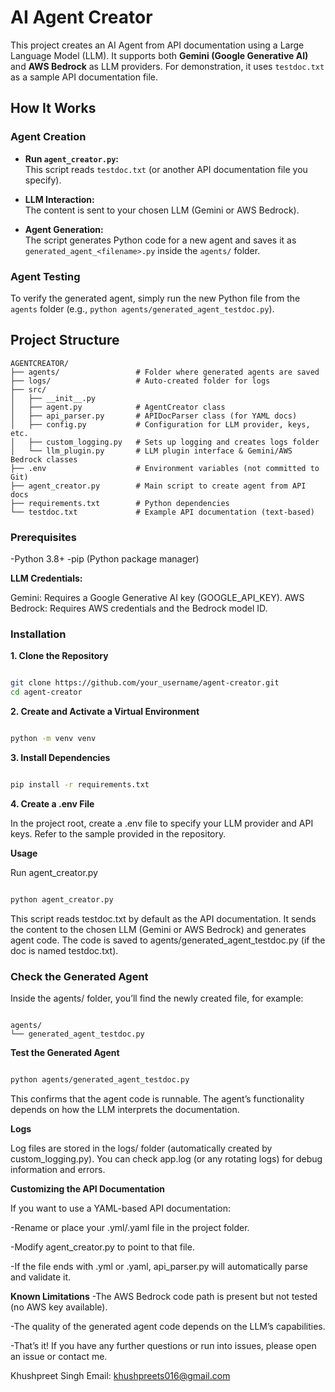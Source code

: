 # AI Agent Creator

This project creates an AI Agent from API documentation using a Large Language Model (LLM). It supports both **Gemini (Google Generative AI)** and **AWS Bedrock** as LLM providers. For demonstration, it uses `testdoc.txt` as a sample API documentation file.

## How It Works

### Agent Creation

- **Run `agent_creator.py`:**  
  This script reads `testdoc.txt` (or another API documentation file you specify).

- **LLM Interaction:**  
  The content is sent to your chosen LLM (Gemini or AWS Bedrock).

- **Agent Generation:**  
  The script generates Python code for a new agent and saves it as `generated_agent_<filename>.py` inside the `agents/` folder.

### Agent Testing

To verify the generated agent, simply run the new Python file from the `agents` folder (e.g., `python agents/generated_agent_testdoc.py`).

## Project Structure

```plaintext
AGENTCREATOR/
├── agents/                 # Folder where generated agents are saved
├── logs/                   # Auto-created folder for logs
├── src/
│   ├── __init__.py
│   ├── agent.py            # AgentCreator class
│   ├── api_parser.py       # APIDocParser class (for YAML docs)
│   ├── config.py           # Configuration for LLM provider, keys, etc.
│   ├── custom_logging.py   # Sets up logging and creates logs folder
│   └── llm_plugin.py       # LLM plugin interface & Gemini/AWS Bedrock classes
├── .env                    # Environment variables (not committed to Git)
├── agent_creator.py        # Main script to create agent from API docs
├── requirements.txt        # Python dependencies
└── testdoc.txt             # Example API documentation (text-based)
```
### Prerequisites
-Python 3.8+
-pip (Python package manager)

**LLM Credentials:**

Gemini: Requires a Google Generative AI key (GOOGLE_API_KEY).
AWS Bedrock: Requires AWS credentials and the Bedrock model ID.

### Installation
**1. Clone the Repository**

```bash

git clone https://github.com/your_username/agent-creator.git
cd agent-creator
```

**2. Create and Activate a Virtual Environment**
```bash

python -m venv venv
```

**3. Install Dependencies**
```bash

pip install -r requirements.txt
```

**4. Create a .env File**

In the project root, create a .env file to specify your LLM provider and API keys. Refer to the sample provided in the repository.

**Usage**

Run agent_creator.py
```bash

python agent_creator.py
```

This script reads testdoc.txt by default as the API documentation. It sends the content to the chosen LLM (Gemini or AWS Bedrock) and generates agent code. The code is saved to agents/generated_agent_testdoc.py (if the doc is named testdoc.txt).

### Check the Generated Agent
Inside the agents/ folder, you’ll find the newly created file, for example:

```plaintext

agents/
└── generated_agent_testdoc.py
```

**Test the Generated Agent**
```bash

python agents/generated_agent_testdoc.py
```

This confirms that the agent code is runnable. The agent’s functionality depends on how the LLM interprets the documentation.

**Logs**

Log files are stored in the logs/ folder (automatically created by custom_logging.py). You can check app.log (or any rotating logs) for debug information and errors.

**Customizing the API Documentation**

If you want to use a YAML-based API documentation:

-Rename or place your .yml/.yaml file in the project folder.

-Modify agent_creator.py to point to that file.

-If the file ends with .yml or .yaml, api_parser.py will automatically parse and validate it.

**Known Limitations**
-The AWS Bedrock code path is present but not tested (no AWS key available).

-The quality of the generated agent code depends on the LLM’s capabilities.

-That’s it! If you have any further questions or run into issues, please open an issue or contact me.

Khushpreet Singh
Email: khushpreets016@gmail.com
